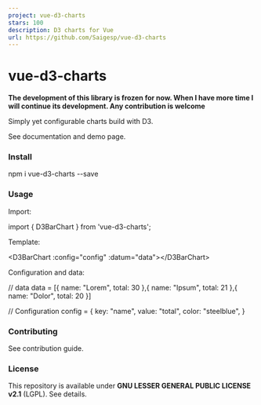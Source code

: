 ```yaml
---
project: vue-d3-charts
stars: 100
description: D3 charts for Vue
url: https://github.com/Saigesp/vue-d3-charts
---
```


vue-d3-charts
=============

**The development of this library is frozen for now. When I have more time I will continue its development. Any contribution is welcome**

Simply yet configurable charts build with D3.

See documentation and demo page.

### Install

npm i vue-d3-charts --save

### Usage

Import:

import { D3BarChart } from 'vue-d3-charts';

Template:

<D3BarChart :config\="config" :datum\="data"\></D3BarChart\>

Configuration and data:

// data
data \= \[{
  name: "Lorem",
  total: 30
},{
  name: "Ipsum",
  total: 21
},{
  name: "Dolor",
  total: 20
}\]

// Configuration
config \= {
  key: "name",
  value: "total",
  color: "steelblue",
}

### Contributing

See contribution guide.

### License

This repository is available under **GNU LESSER GENERAL PUBLIC LICENSE v2.1** (LGPL). See details.
